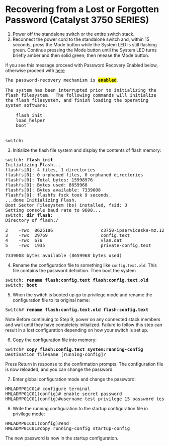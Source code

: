 # Recovering from a Lost or Forgotten Password (Catalyst 3750 SERIES)
1. Power off the standalone switch or the entire switch stack.
2. Reconnect the power cord to the standalone switch and, within 15
seconds, press the Mode button while the System LED is still flashing
green. Continue pressing the Mode button until the System LED turns
briefly amber and then solid green; then release the Mode button.

If you see this message proceed with Password Recovery Enabled below,
otherwise proceed with [here](https://www.cisco.com/c/en/us/td/docs/switches/lan/catalyst3750/software/release/12-2_25_sec/configuration/guide/3750scg/swtrbl.html#wp1090113)

<pre>
The password-recovery mechanism is <span style="font-weight: bold;background-color: #FFFF00">enabled</span>.

The system has been interrupted prior to initializing the
flash filesystem.  The following commands will initialize
the flash filesystem, and finish loading the operating
system software:

    flash_init
    load_helper
    boot


switch:
</pre>

3. Initialize the flash file system and display the contents of flash
memory:
<pre>
switch: <b>flash_init</b>
Initializing Flash...
flashfs[0]: 4 files, 1 directories
flashfs[0]: 0 orphaned files, 0 orphaned directories
flashfs[0]: Total bytes: 15998976
flashfs[0]: Bytes used: 8659968
flashfs[0]: Bytes available: 7339008
flashfs[0]: flashfs fsck took 9 seconds.
...done Initializing Flash.
Boot Sector Filesystem (bs) installed, fsid: 3
Setting console baud rate to 9600...
switch: <b>dir flash:</b>
Directory of flash:/

2    -rwx  8625186   <date>               c3750-ipservicesk9-mz.122-35.SE2.bin
3    -rwx  29769     <date>               config.text
4    -rwx  676       <date>               vlan.dat
5    -rwx  1935      <date>               private-config.text

7339008 bytes available (8659968 bytes used)
</pre>

4. Rename the configuration file to something like `config.text.old`.
This file contains the password definition. Then boot the system
<pre>
switch: <b>rename flash:config.text flash:config.text.old</b>
switch: <b>boot</b>
</pre>

5. When the switch is booted up go to privilege mode and rename the
configuration file to its original name:
<pre>
Switch# <b>rename flash:config.text.old flash:config.text</b>
</pre>

Note Before continuing to Step 9, power on any connected stack members
and wait until they have completely initialized. Failure to follow this step can result in a lost configuration depending on how your switch is set up.

6. Copy the configuration file into memory:
<pre>
Switch# <b>copy flash:config.text system:running-config</b>
Destination filename [running-config]?
</pre>

Press Return in response to the confirmation prompts.
The configuration file is now reloaded, and you can change the password.

7. Enter global configuration mode and change the password:
<pre>
HMLADMP01C01# configure terminal
HMLADMP01C01(config)# enable secret password
HMLADMP01C01(config)#username test privilege 15 password test
</pre>

8. Write the running configuration to the startup configuration file in
privilege mode:
<pre>
HMLADMP01C01(config)#end
HMLADMP01C01#copy running-config startup-config
</pre>
The new password is now in the startup configuration.